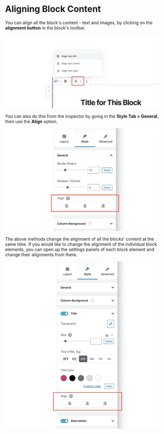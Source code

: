 # Aligning Block Content

You can align all the block's content - text and images, by clicking on the **alignment button** in the block's toolbar.

![](../../.gitbook/assets/screen-shot-2020-06-03-at-4.57.00-pm.jpg)

You can also do this from the inspector by going in the **Style Tab &gt; General**, then use the **Align** option.

![](../../.gitbook/assets/screen-shot-2020-06-03-at-4.57.32-pm.jpg)

The above methods change the alignment of all the blocks' content at the same time. If you would like to change the alignment of the individual block elements, you can open up the settings panels of each block element and change their alignments from there.

![](../../.gitbook/assets/screen-shot-2020-06-03-at-4.58.30-pm.jpg)

